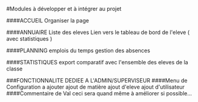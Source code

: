 #Modules à développer et à intégrer au projet
    
####ACCUEIL
        Organiser la page
        
####ANNUAIRE
        Liste des eleves 
        Lien vers le tableau de bord de l'eleve ( avec statistiques )
        
####PLANNING
        emplois du temps
        gestion des absences

####STATISTIQUES
        export
        comparatif avec l'ensemble des eleves de la classe
    
###FONCTIONNALITE DEDIEE A L'ADMIN/SUPERVISEUR
####Menu de Configuration a ajouter
        ajout de matière
        ajout d'eleve
        ajout d'utilisateur
####Commentaire de Val
    ceci sera quand même à améliorer si possible...
